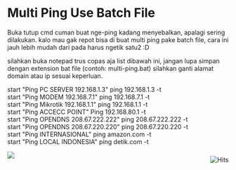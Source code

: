 # Multi Ping Use Batch File

Buka tutup cmd cuman buat nge-ping kadang menyebalkan, apalagi sering dilakukan. kalo mau gak repot bisa di buat multi ping pake batch file, cara ini jauh lebih mudah dari pada harus ngetik satu2 :D

silahkan buka notepad trus copas aja list dibawah ini, jangan lupa simpan dengan extension bat file (contoh: multi-ping.bat) silahkan ganti alamat domain atau ip sesuai keperluan.

start "Ping PC SERVER 192.168.1.3" ping 192.168.1.3 -t <br>
start "Ping MODEM 192.168.7.1" ping 192.168.7.1 -t <br>
start "Ping Mikrotik 192.168.1.1" ping 192.168.1.1  -t <br>
start "Ping ACCECC POINT" Ping 192.168.80.1 -t <br>
start "Ping OPENDNS 208.67.222.222" ping 208.67.222.222 -t <br>
start "Ping OPENDNS 208.67.220.220" ping 208.67.220.220 -t <br>
start "Ping INTERNASIONAL" ping amazon.com -t <br>
start "Ping LOCAL INDONESIA" ping detik.com -t

<img border="0" src="https://1.bp.blogspot.com/-8NFYavvgpJg/XaCpEk7yelI/AAAAAAAAAfw/ldzH1QjoTac7_fU6nsoY7EbhePWmOWmnQCLcBGAsYHQ/s1600/multiping.jpg" />

<img style="float:right; padding-top:10px" src="https://hits.seeyoufarm.com/api/count/incr/badge.svg?url=https%3A%2F%2Fbuananetpbun.github.io%2F&count_bg=%23C83D3D&title_bg=%23555555&icon=&icon_color=%23E7E7E7&title=hits&edge_flat=false" alt="Hits"/>
